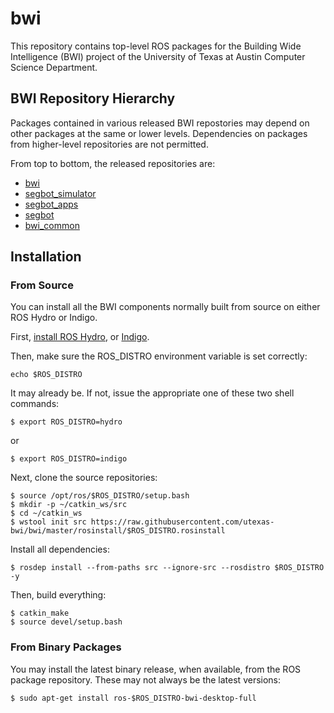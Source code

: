 # bwi

This repository contains top-level ROS packages for the Building Wide
Intelligence (BWI) project of the University of Texas at Austin
Computer Science Department.

## BWI Repository Hierarchy

Packages contained in various released BWI repostories may depend on
other packages at the same or lower levels.  Dependencies on packages
from higher-level repositories are not permitted.

From top to bottom, the released repositories are:

 * [bwi](http://wiki.ros.org/bwi)
 * [segbot_simulator](http://wiki.ros.org/segbot_simulator)
 * [segbot_apps](http://wiki.ros.org/segbot_apps)
 * [segbot](http://wiki.ros.org/segbot)
 * [bwi_common](http://wiki.ros.org/bwi_common)

## Installation

### From Source

You can install all the BWI components normally built from source on
either ROS Hydro or Indigo.

First, [install ROS Hydro](http://wiki.ros.org/hydro/Installation/Ubuntu), 
or [Indigo](http://wiki.ros.org/indigo/Installation/Ubuntu).

Then, make sure the ROS_DISTRO environment variable is set correctly:

```
echo $ROS_DISTRO
```

It may already be.  If not, issue the appropriate one of these two
shell commands:

```
$ export ROS_DISTRO=hydro
```
or
```
$ export ROS_DISTRO=indigo
```

Next, clone the source repositories:
```
$ source /opt/ros/$ROS_DISTRO/setup.bash
$ mkdir -p ~/catkin_ws/src
$ cd ~/catkin_ws
$ wstool init src https://raw.githubusercontent.com/utexas-bwi/bwi/master/rosinstall/$ROS_DISTRO.rosinstall
```

Install all dependencies:
```
$ rosdep install --from-paths src --ignore-src --rosdistro $ROS_DISTRO -y
```

Then, build everything:
```
$ catkin_make
$ source devel/setup.bash
```

### From Binary Packages

You may install the latest binary release, when available, from the
ROS package repository.  These may not always be the latest versions:

```
$ sudo apt-get install ros-$ROS_DISTRO-bwi-desktop-full
```
